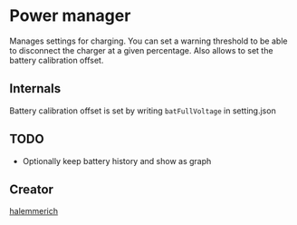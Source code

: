 # Power manager

Manages settings for charging. You can set a warning threshold to be able to disconnect the charger at a given percentage. Also allows to set the battery calibration offset.

## Internals

Battery calibration offset is set by writing `batFullVoltage` in setting.json 

## TODO

* Optionally keep battery history and show as graph

## Creator

[halemmerich](https://github.com/halemmerich)
